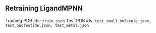 ## Retraining LigandMPNN

Training PDB ids: `train.json`
Test PDB ids: `test_small_molecule.json, test_nucleotide.json, test_metal.json`
